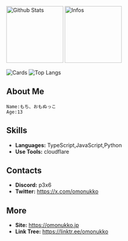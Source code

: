 <p align="left"> 
  <img alt="Github Stats" height="150px" src="https://github-readme-stats.vercel.app/api?username=omonukko&show_icons=true&theme=dark" />
  <img alt="Infos" height="150px" src="https://github-readme-stats.vercel.app/api?username=omonukko&count_private=true&show_icons=true&show_icons=true&theme=tokyonight&custom_title=status" />
</p>


![Cards](https://github-profile-summary-cards.vercel.app/api/cards/profile-details?username=omonukko&theme=tokyonight)
![Top Langs](https://github-readme-stats.vercel.app/api/top-langs/?username=omonukko&layout=compact)


## About Me
```
Name:もち、おもぬっこ
Age:13
```

## Skills
- **Languages:** TypeScript,JavaScript,Python
- **Use Tools:** cloudflare

## Contacts
- **Discord:** p3x6
- **Twitter:** https://x.com/omonukko

## More
- **Site:** https://omonukko.jp
- **Link Tree:** https://linktr.ee/omonukko
